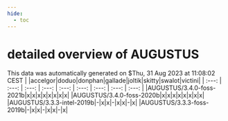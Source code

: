 ```yaml
---
hide:
  - toc
---
```


detailed overview of AUGUSTUS
=============================


This data was automatically generated on $Thu, 31 Aug 2023 at 11:08:02 CEST
| |accelgor|doduo|donphan|gallade|joltik|skitty|swalot|victini|
| :---: | :---: | :---: | :---: | :---: | :---: | :---: | :---: | :---: |
|AUGUSTUS/3.4.0-foss-2021b|x|x|x|x|x|x|x|x|
|AUGUSTUS/3.4.0-foss-2020b|x|x|x|x|x|x|x|x|
|AUGUSTUS/3.3.3-intel-2019b|-|x|x|-|x|x|-|x|
|AUGUSTUS/3.3.3-foss-2019b|-|x|x|-|x|x|-|x|
